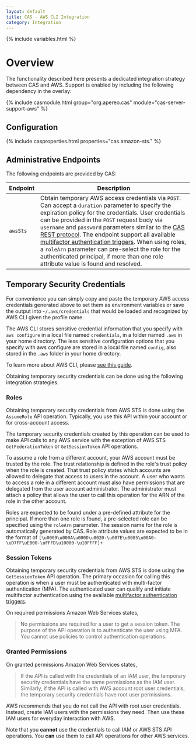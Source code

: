 ```yaml
---
layout: default
title: CAS - AWS CLI Integration
category: Integration
---
```


{% include variables.html %}

# Overview

The functionality described here presents a dedicated integration strategy between CAS and AWS. Support is enabled by 
including the following dependency in the overlay:

{% include casmodule.html group="org.apereo.cas" module="cas-server-support-aws" %}

## Configuration

{% include casproperties.html properties="cas.amazon-sts." %}

## Administrative Endpoints

The following endpoints are provided by CAS:

| Endpoint                 | Description
|--------------------------|--------------------------------------------------------
| `awsSts`                 | Obtain temporary AWS access credentials via `POST`. Can accept a `duration` parameter to specify the expiration policy for the credentials. User credentials can be provided in the `POST` request body via `username` and `password` parameters similar to the [CAS REST protocol](../protocol/REST-Protocol.html). The endpoint support all available [multifactor authentication triggers](../mfa/Configuring-Multifactor-Authentication-Triggers.html). When using roles, a `roleArn` parameter can pre-select the role for the authenticated principal, if more than one role attribute value is found and resolved.

## Temporary Security Credentials

For convenience you can simply copy and paste the temporary AWS access credentials
generated above to set them as environment variables or save the output into `~/.aws/credentials` 
that would be loaded and recognized by AWS CLI given the profile name.

The AWS CLI stores sensitive credential information that you specify 
with `aws configure` in a local file named `credentials`, in a folder named `.aws` in your 
home directory. The less sensitive configuration options that you specify with aws 
configure are stored in a local file named `config`, also stored in the `.aws` folder in your home directory.

To learn more about AWS CLI, please [see this guide](https://docs.aws.amazon.com/cli/latest).
  
Obtaining temporary security credentials can be done using the following integration strategies.

### Roles

Obtaining temporary security credentials from AWS STS is done using the `AssumeRole` API operation. Typically, you use 
this API within your account or for cross-account access. 

The temporary security credentials created by this operation can be used to make API calls to 
any AWS service with the exception of AWS STS `GetFederationToken` or `GetSessionToken` API operations.

To assume a role from a different account, your AWS account must be trusted by the role. The trust 
relationship is defined in the role's trust policy when the role is created. That trust
policy states which accounts are allowed to delegate that access to users in the account. A user who 
wants to access a role in a different account must also have permissions 
that are delegated from the user account administrator. The administrator must 
attach a policy that allows the user to call this operation for the ARN of the role in 
the other account.
         
Roles are expected to be found under a pre-defined attribute for the principal. If more than one role is found, a pre-selected
role can be specified using the `roleArn` parameter. The session name for the role is automatically generated by CAS. Role attribute
values are expected to be in the format of `[\u0009\u000A\u000D\u0020-\u007E\u0085\u00A0-\uD7FF\uE000-\uFFFD\u10000-\u10FFFF]+`

### Session Tokens

Obtaining temporary security credentials from AWS STS is done using the `GetSessionToken` API operation. The primary occasion for
calling this operation is when a user must be authenticated with multi-factor authentication (MFA). The authenticated user can qualify and
initiate multifactor authentication using the
available [multifactor authentication triggers](../mfa/Configuring-Multifactor-Authentication-Triggers.html).

On required permissions Amazon Web Services states,

> No permissions are required for a user to get a session token. The purpose of the
API operation is to authenticate the user using MFA. You cannot use policies to control authentication operations.

### Granted Permissions

On granted permissions Amazon Web Services states,

> If the API is called with the credentials of an IAM user, the temporary security 
> credentials have the same permissions as the IAM user. Similarly, if 
> the API is called with AWS account root user credentials, the temporary security credentials have root user permissions.

AWS recommends that you do not call the API with root user 
credentials. Instead, create IAM users with the
permissions they need. Then use these IAM users for everyday interaction with AWS.

Note that you **cannot** use the credentials to call IAM or AWS STS 
API operations. You **can** use them to call API operations for other AWS services.
